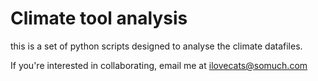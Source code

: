  # Climate tool analysis 

this is a set of python scripts designed to analyse the climate datafiles.

If you're interested in collaborating, email me at ilovecats@somuch.com
